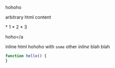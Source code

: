 hohoho

<Foo a="abc"/>

arbitrary html content

<Bar>
* 1
* 2
* 3

<a>hoho</a
</Bar>

inline html <Inline>hohoho with `some` other *inline*</Inline> blah blah

```js
function hello() {
}
```